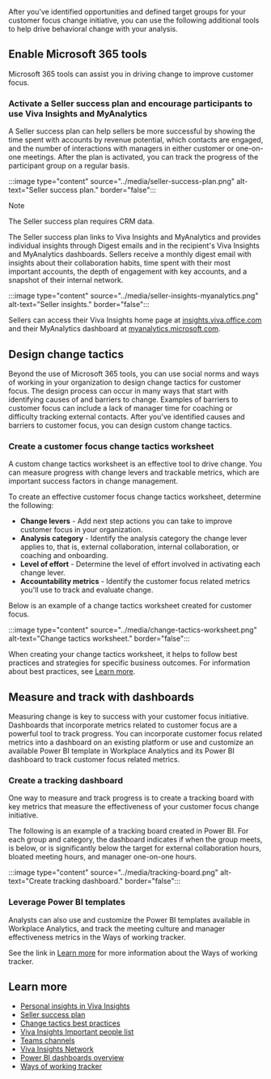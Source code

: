 After you've identified opportunities and defined target groups for your customer focus change initiative, you can use the following additional tools to help drive behavioral change with your analysis.

## Enable Microsoft 365 tools

Microsoft 365 tools can assist you in driving change to improve customer focus.

### Activate a Seller success plan and encourage participants to use Viva Insights and MyAnalytics

A Seller success plan can help sellers be more successful by showing the time spent with accounts by revenue potential, which contacts are engaged, and the number of interactions with managers in either customer or one-on-one meetings. After the plan is activated, you can track the progress of the participant group on a regular basis.

:::image type="content" source="../media/seller-success-plan.png" alt-text="Seller success plan." border="false":::

>[!NOTE]
>The Seller success plan requires CRM data.

The Seller success plan links to Viva Insights and MyAnalytics and provides individual insights through Digest emails and in the recipient's Viva Insights and MyAnalytics dashboards. Sellers receive a monthly digest email with insights about their collaboration habits, time spent with their most important accounts, the depth of engagement with key accounts, and a snapshot of their internal network.

:::image type="content" source="../media/seller-insights-myanalytics.png" alt-text="Seller insights." border="false":::

Sellers can access their Viva Insights home page at [insights.viva.office.com](https://insights.viva.office.com) and their MyAnalytics dashboard at [myanalytics.microsoft.com](https://myanalytics.microsoft.com).

## Design change tactics

Beyond the use of Microsoft 365 tools, you can use social norms and ways of working in your organization to design change tactics for customer focus. The design process can occur in many ways that start with identifying causes of and barriers to change. Examples of barriers to customer focus can include a lack of manager time for coaching or difficulty tracking external contacts. After you've identified causes and barriers to customer focus, you can design custom change tactics.

### Create a customer focus change tactics worksheet

A custom change tactics worksheet is an effective tool to drive change. You can measure progress with change levers and trackable metrics, which are important success factors in change management.

To create an effective customer focus change tactics worksheet, determine the following:

* **Change levers** - Add next step actions you can take to improve customer focus in your organization.
* **Analysis category** - Identify the analysis category the change lever applies to, that is, external collaboration, internal collaboration, or coaching and onboarding.
* **Level of effort** - Determine the level of effort involved in activating each change lever.
* **Accountability metrics** - Identify the customer focus related metrics you'll use to track and evaluate change.

Below is an example of a change tactics worksheet created for customer focus.

:::image type="content" source="../media/change-tactics-worksheet.png" alt-text="Change tactics worksheet." border="false":::

When creating your change tactics worksheet, it helps to follow best practices and strategies for specific business outcomes. For information about best practices, see [Learn more](#learn-more).

## Measure and track with dashboards

Measuring change is key to success with your customer focus initiative. Dashboards that incorporate metrics related to customer focus are a powerful tool to track progress. You can incorporate customer focus related metrics into a dashboard on an existing platform or use and customize an available Power BI template in Workplace Analytics and its Power BI dashboard to track customer focus related metrics.

### Create a tracking dashboard

One way to measure and track progress is to create a tracking board with key metrics that measure the effectiveness of your customer focus change initiative.

The following is an example of a tracking board created in Power BI. For each group and category, the dashboard indicates if when the group meets, is below, or is significantly below the target for external collaboration hours, bloated meeting hours, and manager one-on-one hours.

:::image type="content" source="../media/tracking-board.png" alt-text="Create tracking dashboard." border="false":::

### Leverage Power BI templates

Analysts can also use and customize the Power BI templates available in Workplace Analytics, and track the meeting culture and manager effectiveness metrics in the Ways of working tracker.

See the link in [Learn more](#learn-more) for more information about the Ways of working tracker.

## Learn more

* [Personal insights in Viva Insights](/viva/insights/personal/mya-landing-page)
* [Seller success plan](/viva/insights/tutorials/seller-success)
* [Change tactics best practices](/viva/insights/tutorials/gm-best-practices)
* [Viva Insights Important people list](/viva/insights/personal/use/use-the-insights#add-important-people)
* [Teams channels](/microsoftteams/teams-channels-overview)
* [Viva Insights Network](/viva/insights/personal/use/network)
* [Power BI dashboards overview](/viva/insights/tutorials/power-bi-intro)
* [Ways of working tracker](/viva/insights/tutorials/power-bi-collab-track)
